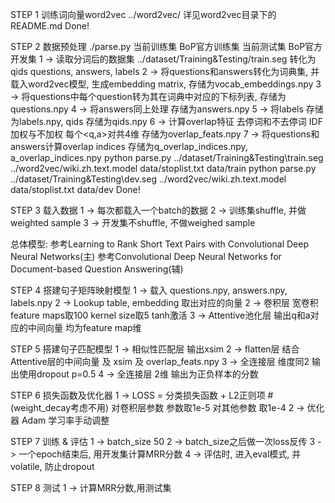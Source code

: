 STEP 1
训练词向量word2vec ../word2vec/
详见word2vec目录下的README.md
Done!

STEP 2
数据预处理 ./parse.py
当前训练集 BoP官方训练集
当前测试集 BoP官方开发集
1 -> 读取分词后的数据集 ../dataset/Training\&Testing/train.seg 转化为qids questions, answers, labels
2 -> 将questions和answers转化为词典集, 并载入word2vec模型, 生成embedding matrix, 存储为vocab_embeddings.npy
3 -> 将questions中每个question转为其在词典中对应的下标列表, 存储为questions.npy
4 -> 将answers同上处理 存储为answers.npy
5 -> 将labels 存储为labels.npy, qids 存储为qids.npy
6 -> 计算overlap特征 去停词和不去停词 IDF加权与不加权 每个<q,a>对共4维 存储为overlap_feats.npy
7 -> 将questions和answers计算overlap indices 存储为q_overlap_indices.npy, a_overlap_indices.npy
python parse.py ../dataset/Training\&Testing\train.seg ../word2vec/wiki.zh.text.model data/stoplist.txt data/train
python parse.py ../dataset/Training\&Testing\dev.seg ../word2vec/wiki.zh.text.model data/stoplist.txt data/dev 
Done!

STEP 3
载入数据
1 -> 每次都载入一个batch的数据
2 -> 训练集shuffle, 并做weighted sample
3 -> 开发集不shuffle, 不做weighed sample

总体模型:
参考Learning to Rank Short Text Pairs with Convolutional Deep Neural Networks(主)
参考Convolutional Deep Neural Networks for Document-based Question Answering(辅)

STEP 4
搭建句子矩阵映射模型
1 -> 载入 questions.npy, answers.npy, labels.npy
2 -> Lookup table, embedding 取出对应的向量
2 -> 卷积层 宽卷积 feature maps取100 kernel size取5 tanh激活
3 -> Attentive池化层 输出q和a对应的中间向量 均为feature map维

STEP 5
搭建句子匹配模型
1 -> 相似性匹配层 输出xsim
2 -> flatten层 结合Attentive层的中间向量 及 xsim 及 overlap_feats.npy
3 -> 全连接层 维度同2 输出使用dropout p=0.5
4 -> 全连接层 2维 输出为正负样本的分数

STEP 6
损失函数及优化器
1 -> LOSS = 分类损失函数 + L2正则项 #(weight_decay考虑不用) 对卷积层参数 参数取1e-5 对其他参数 取1e-4
2 -> 优化器 Adam 学习率手动调整

STEP 7
训练 & 评估
1 -> batch_size 50
2 -> batch_size之后做一次loss反传
3 -> 一个epoch结束后, 用开发集计算MRR分数
4 -> 评估时, 进入eval模式, 并volatile, 防止dropout

STEP 8
测试
1 -> 计算MRR分数,用测试集
